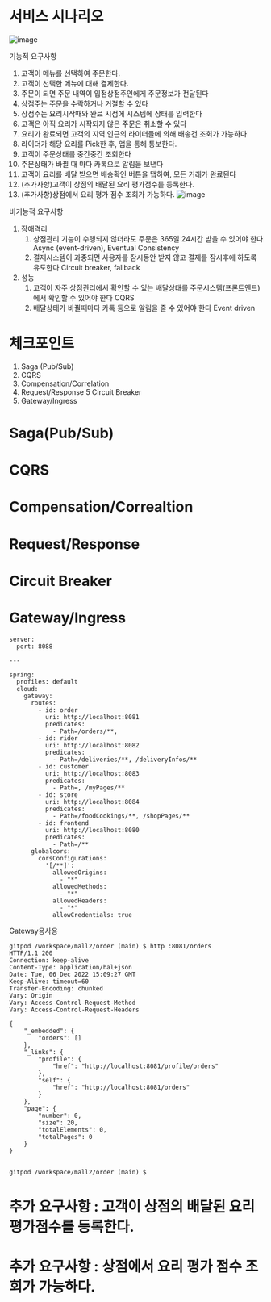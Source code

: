 # 서비스 시나리오
![image](https://user-images.githubusercontent.com/118098096/205941104-93752bcc-f25e-41d6-a50d-05e76719242f.png)

기능적 요구사항
1. 고객이 메뉴를 선택하여 주문한다.
2. 고객이 선택한 메뉴에 대해 결제한다.
3. 주문이 되면 주문 내역이 입점상점주인에게 주문정보가 전달된다
4. 상점주는 주문을 수락하거나 거절할 수 있다
5. 상점주는 요리시작때와 완료 시점에 시스템에 상태를 입력한다
6. 고객은 아직 요리가 시작되지 않은 주문은 취소할 수 있다
7. 요리가 완료되면 고객의 지역 인근의 라이더들에 의해 배송건 조회가 가능하다
8. 라이더가 해당 요리를 Pick한 후, 앱을 통해 통보한다.
9. 고객이 주문상태를 중간중간 조회한다
10. 주문상태가 바뀔 때 마다 카톡으로 알림을 보낸다
11. 고객이 요리를 배달 받으면 배송확인 버튼을 탭하여, 모든 거래가 완료된다
12. (추가사항)고객이 상점의 배달된 요리 평가점수를 등록한다.
13. (추가사항)상점에서 요리 평가 점수 조회가 가능하다.
![image](https://user-images.githubusercontent.com/118098096/205945787-f8027e69-0c0f-4d48-b483-96a3a7d706b2.png)

비기능적 요구사항

1. 장애격리
    1. 상점관리 기능이 수행되지 않더라도 주문은 365일 24시간 받을 수 있어야 한다 Async (event-driven), Eventual Consistency
    2. 결제시스템이 과중되면 사용자를 잠시동안 받지 않고 결제를 잠시후에 하도록 유도한다 Circuit breaker, fallback
2. 성능
    1. 고객이 자주 상점관리에서 확인할 수 있는 배달상태를 주문시스템(프론트엔드)에서 확인할 수 있어야 한다 CQRS
    2. 배달상태가 바뀔때마다 카톡 등으로 알림을 줄 수 있어야 한다 Event driven



# 체크포인트
1. Saga (Pub/Sub)
2. CQRS
3. Compensation/Correlation
4. Request/Response
5  Circuit Breaker
6. Gateway/Ingress

# Saga(Pub/Sub)


# CQRS

# Compensation/Correaltion

# Request/Response

# Circuit Breaker

# Gateway/Ingress
```
server:
  port: 8088

---

spring:
  profiles: default
  cloud:
    gateway:
      routes:
        - id: order
          uri: http://localhost:8081
          predicates:
            - Path=/orders/**, 
        - id: rider
          uri: http://localhost:8082
          predicates:
            - Path=/deliveries/**, /deliveryInfos/**
        - id: customer
          uri: http://localhost:8083
          predicates:
            - Path=, /myPages/**
        - id: store
          uri: http://localhost:8084
          predicates:
            - Path=/foodCookings/**, /shopPages/**
        - id: frontend
          uri: http://localhost:8080
          predicates:
            - Path=/**
      globalcors:
        corsConfigurations:
          '[/**]':
            allowedOrigins:
              - "*"
            allowedMethods:
              - "*"
            allowedHeaders:
              - "*"
            allowCredentials: true

```
Gateway용사용
```
gitpod /workspace/mall2/order (main) $ http :8081/orders
HTTP/1.1 200 
Connection: keep-alive
Content-Type: application/hal+json
Date: Tue, 06 Dec 2022 15:09:27 GMT
Keep-Alive: timeout=60
Transfer-Encoding: chunked
Vary: Origin
Vary: Access-Control-Request-Method
Vary: Access-Control-Request-Headers

{
    "_embedded": {
        "orders": []
    },
    "_links": {
        "profile": {
            "href": "http://localhost:8081/profile/orders"
        },
        "self": {
            "href": "http://localhost:8081/orders"
        }
    },
    "page": {
        "number": 0,
        "size": 20,
        "totalElements": 0,
        "totalPages": 0
    }
}


gitpod /workspace/mall2/order (main) $ 
```

# 추가 요구사항 : 고객이 상점의 배달된 요리 평가점수를 등록한다.

# 추가 요구사항 : 상점에서 요리 평가 점수 조회가 가능하다.
